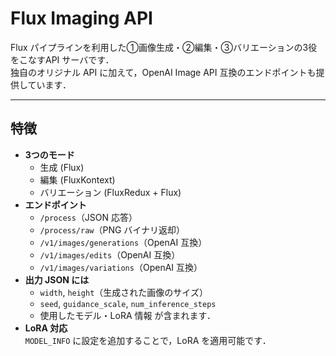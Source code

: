 # Flux Imaging API

Flux パイプラインを利用した①画像生成・②編集・③バリエーションの3役をこなすAPI サーバです．  
独自のオリジナル API に加えて，OpenAI Image API 互換のエンドポイントも提供しています．

---

## 特徴

- **3つのモード**
  - 生成 (Flux)
  - 編集 (FluxKontext)
  - バリエーション (FluxRedux + Flux)
- **エンドポイント**
  - `/process`（JSON 応答）
  - `/process/raw`（PNG バイナリ返却）
  - `/v1/images/generations`（OpenAI 互換）
  - `/v1/images/edits`（OpenAI 互換）
  - `/v1/images/variations`（OpenAI 互換）
- **出力 JSON には**
  - `width`, `height`（生成された画像のサイズ）
  - `seed`, `guidance_scale`, `num_inference_steps`
  - 使用したモデル・LoRA 情報
  が含まれます．
- **LoRA 対応**  
  `MODEL_INFO` に設定を追加することで，LoRA を適用可能です．
